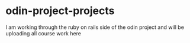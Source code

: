 # odin-project-projects
I am working through the ruby on rails side of the odin project and will be uploading all course work here
